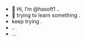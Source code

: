- 👋 Hi, I’m @hasoft1 ..
- 👀 trying to learn something .
- keep trying .
- ..
- ...

<!---
hasoft1/hasoft1 is a ✨ special ✨ repository because its `README.md` (this file) appears on your GitHub profile.
You can click the Preview link to take a look at your changes.
--->
